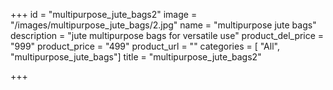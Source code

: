 +++
id = "multipurpose_jute_bags2"
image = "/images/multipurpose_jute_bags/2.jpg"
name = "multipurpose jute bags"
description = "jute multipurpose bags for versatile use"
product_del_price = "999"
product_price = "499"
product_url = ""
categories = [ "All", "multipurpose_jute_bags"]
title = "multipurpose_jute_bags2"

+++
